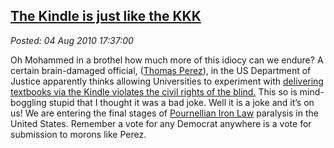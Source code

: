  
[The Kindle is just like the KKK](https://bakerjd99.wordpress.com/2010/08/04/the-kindle-is-just-like-the-kkk/)
-------------------------------------------------------------------------------------------------------------

*Posted: 04 Aug 2010 17:37:00*

Oh Mohammed in a brothel how much more of this idiocy can we endure? A
certain brain-damaged official, ([Thomas
Perez](https://en.wikipedia.org/wiki/Thomas\_Perez)), in the US
Department of Justice apparently thinks allowing Universities to
experiment with [delivering textbooks via the Kindle violates the civil
rights of the
blind.](https://www.washingtonexaminer.com/politics/Why-did-feds-claim-Kindle-violates-civil-rights\_-1006723-99801389.html)
This so is mind-boggling stupid that I thought it was a bad joke. Well
it is a joke and it’s on us! We are entering the final stages of
[Pournellian Iron Law](https://en.wikipedia.org/wiki/Jerry\_Pournelle)
paralysis in the United States. Remember a vote for any Democrat
anywhere is a vote for submission to morons like Perez.
